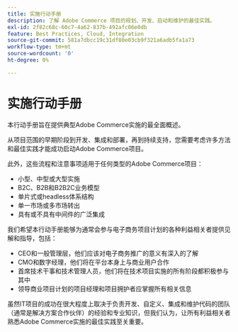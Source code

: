 ```yaml
---
title: 实施行动手册
description: 了解 Adobe Commerce 项目的规划、开发、启动和维护的最佳实践。
exl-id: 2f82c68c-60c7-4a62-837b-492afc06e0db
feature: Best Practices, Cloud, Integration
source-git-commit: 581a7dbcc19c31df80e03cb9f321a6adb5fa1a73
workflow-type: tm+mt
source-wordcount: '0'
ht-degree: 0%

---
```


# 实施行动手册

本行动手册旨在提供典型Adobe Commerce实施的最全面概述。

从项目范围的早期阶段到开发、集成和部署，再到持续支持，您需要考虑许多方法和最佳实践才能成功启动Adobe Commerce项目。

此外，这些流程和注意事项适用于任何类型的Adobe Commerce项目：

- 小型、中型或大型实施
- B2C、B2B和B2B2C业务模型
- 单片式或headless体系结构
- 单一市场或多市场转出
- 具有或不具有中间件的广泛集成

我们希望本行动手册能够为通常会参与电子商务项目计划的各种利益相关者提供见解和指导，包括：

- CEO和一般管理层，他们应该对电子商务推广的意义有深入的了解
- CMO和数字经理，他们将在平台本身上与商业用户合作
- 首席技术干事和技术管理人员，他们将在技术项目实施的所有阶段都积极参与其中
- 领导商业项目计划的项目经理和项目拥护者应掌握所有相关信息

虽然IT项目的成功在很大程度上取决于负责开发、自定义、集成和维护代码的团队（通常是解决方案合作伙伴）的经验和专业知识，但我们认为，让所有利益相关者熟悉Adobe Commerce实施的最佳实践至关重要。
